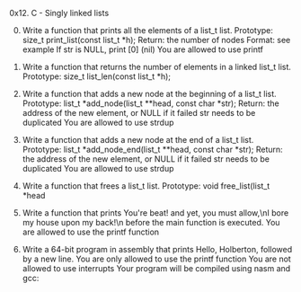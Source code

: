 0x12. C - Singly linked lists

0. Write a function that prints all the elements of a list_t list.
Prototype: size_t print_list(const list_t *h);
Return: the number of nodes
Format: see example
If str is NULL, print [0] (nil)
You are allowed to use printf

1. Write a function that returns the number of elements in a linked list_t list.
Prototype: size_t list_len(const list_t *h);

2. Write a function that adds a new node at the beginning of a list_t list.
Prototype: list_t *add_node(list_t **head, const char *str);
Return: the address of the new element, or NULL if it failed
str needs to be duplicated
You are allowed to use strdup

3. Write a function that adds a new node at the end of a list_t list.
Prototype: list_t *add_node_end(list_t **head, const char *str);
Return: the address of the new element, or NULL if it failed
str needs to be duplicated
You are allowed to use strdup

4. Write a function that frees a list_t list.
Prototype: void free_list(list_t *head

5. Write a function that prints You're beat! and yet, 
you must allow,\nI bore my house upon my back!\n before the main function is executed.
You are allowed to use the printf function

6. Write a 64-bit program in assembly that prints Hello, Holberton, followed by a new line.
You are only allowed to use the printf function
You are not allowed to use interrupts
Your program will be compiled using nasm and gcc:

